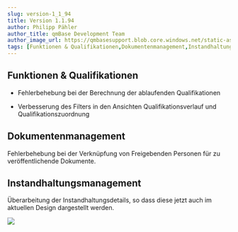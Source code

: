 ```yaml
---
slug: version-1_1_94
title: Version 1.1.94
author: Philipp Pähler
author_title: qmBase Development Team
author_image_url: https://qmbasesupport.blob.core.windows.net/static-assets/img/persons/paehler_round.png
tags: [Funktionen & Qualifikationen,Dokumentenmanagement,Instandhaltungsmanagement,Changelog]
---
```

## Funktionen & Qualifikationen

*   Fehlerbehebung bei der Berechnung der ablaufenden Qualifikationen

*   Verbesserung des Filters in den Ansichten Qualifikationsverlauf und Qualifikationszuordnung

## Dokumentenmanagement

Fehlerbehebung bei der Verknüpfung von Freigebenden Personen für zu veröffentlichende Dokumente.

## Instandhaltungsmanagement

Überarbeitung der Instandhaltungsdetails, so dass diese jetzt auch im aktuellen Design dargestellt werden.

![](https://caqadmin.blob.core.windows.net/releasenotes/79-images/mceclip0.png)
